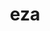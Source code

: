 ---
title: "eza"
layout: cache
categories: [package, develop]
meta: {"compilers": ["apple-clang@=16.0.0", "gcc@=10.5.0", "gcc@=13.3.0"], "num_specs": 16, "num_specs_by_stack": {"developer-tools-aarch64-linux-gnu": 4, "developer-tools-darwin": 5, "developer-tools-x86_64_v3-linux-gnu": 4, "root": 16}, "oss": ["centos7", "rhel8", "sequoia"], "platforms": ["darwin", "linux"], "stacks": ["developer-tools-aarch64-linux-gnu", "developer-tools-darwin", "developer-tools-x86_64_v3-linux-gnu", "root"], "targets": ["aarch64", "x86_64_v3"], "versions": ["0.20.4"]}
spec_details: [{"compiler": "apple-clang@=16.0.0", "hash": "47hkqgufoyabzsm75reodya2m7nuxz4j", "os": "sequoia", "platform": "darwin", "size": "-", "stacks": ["root"], "target": "aarch64", "variants": ["build_system=cargo"], "versions": ["0.20.4"]}, {"compiler": "gcc@=13.3.0", "hash": "545hhhr2isc4n5bohhco4kqxv63jqryd", "os": "rhel8", "platform": "linux", "size": "-", "stacks": ["developer-tools-aarch64-linux-gnu", "root"], "target": "aarch64", "variants": ["build_system=cargo"], "versions": ["0.20.4"]}, {"compiler": "apple-clang@=16.0.0", "hash": "gcoawqdo2nkmqpt7bphxuakynle4m5cu", "os": "sequoia", "platform": "darwin", "size": "-", "stacks": ["developer-tools-darwin", "root"], "target": "aarch64", "variants": ["build_system=cargo"], "versions": ["0.20.4"]}, {"compiler": "gcc@=13.3.0", "hash": "ihhaza7o3ygrbvm7nwohzcz5lun2yhaf", "os": "rhel8", "platform": "linux", "size": "-", "stacks": ["developer-tools-aarch64-linux-gnu", "root"], "target": "aarch64", "variants": ["build_system=cargo"], "versions": ["0.20.4"]}, {"compiler": "gcc@=10.5.0", "hash": "je56ywl2azixcsskyebxmdegamvcicrg", "os": "centos7", "platform": "linux", "size": "-", "stacks": ["developer-tools-x86_64_v3-linux-gnu", "root"], "target": "x86_64_v3", "variants": ["build_system=cargo"], "versions": ["0.20.4"]}, {"compiler": "gcc@=10.5.0", "hash": "lgecjbx6ruiox6pgvn5p4q6xcqhvyann", "os": "centos7", "platform": "linux", "size": "-", "stacks": ["developer-tools-x86_64_v3-linux-gnu", "root"], "target": "x86_64_v3", "variants": ["build_system=cargo"], "versions": ["0.20.4"]}, {"compiler": "apple-clang@=16.0.0", "hash": "lrhummhegnepr6drne4fvtz3gqtwt5cd", "os": "sequoia", "platform": "darwin", "size": "-", "stacks": ["developer-tools-darwin", "root"], "target": "aarch64", "variants": ["build_system=cargo"], "versions": ["0.20.4"]}, {"compiler": "gcc@=10.5.0", "hash": "m356frxwm5cvmxvbxpzejkly5etbjmnn", "os": "centos7", "platform": "linux", "size": "-", "stacks": ["developer-tools-x86_64_v3-linux-gnu", "root"], "target": "x86_64_v3", "variants": ["build_system=cargo"], "versions": ["0.20.4"]}, {"compiler": "apple-clang@=16.0.0", "hash": "op3mk6gyorguoa5k7bejdpql5v44exha", "os": "sequoia", "platform": "darwin", "size": "-", "stacks": ["developer-tools-darwin", "root"], "target": "aarch64", "variants": ["build_system=cargo"], "versions": ["0.20.4"]}, {"compiler": "gcc@=13.3.0", "hash": "qd2izvpwfzahsc77emzdwvfk2pxfsiac", "os": "rhel8", "platform": "linux", "size": "-", "stacks": ["developer-tools-aarch64-linux-gnu", "root"], "target": "aarch64", "variants": ["build_system=cargo"], "versions": ["0.20.4"]}, {"compiler": "apple-clang@=16.0.0", "hash": "rknclaamqaqcmh6xtgjadxxoow6frppj", "os": "sequoia", "platform": "darwin", "size": "-", "stacks": ["developer-tools-darwin", "root"], "target": "aarch64", "variants": ["build_system=cargo"], "versions": ["0.20.4"]}, {"compiler": "gcc@=13.3.0", "hash": "s5rvtaiprxubm4hhtrqfo5rorlbyti36", "os": "rhel8", "platform": "linux", "size": "-", "stacks": ["root"], "target": "aarch64", "variants": ["build_system=cargo"], "versions": ["0.20.4"]}, {"compiler": "gcc@=10.5.0", "hash": "sxsnonef4tt524le6pj7rxrzghlxssvs", "os": "centos7", "platform": "linux", "size": "-", "stacks": ["root"], "target": "x86_64_v3", "variants": ["build_system=cargo"], "versions": ["0.20.4"]}, {"compiler": "gcc@=10.5.0", "hash": "uwn2wsfcvrg2o7tli4q4lzfp6zea7wed", "os": "centos7", "platform": "linux", "size": "-", "stacks": ["developer-tools-x86_64_v3-linux-gnu", "root"], "target": "x86_64_v3", "variants": ["build_system=cargo"], "versions": ["0.20.4"]}, {"compiler": "gcc@=13.3.0", "hash": "yfzop7cwtl66w23g4jmlbhka53umw3r4", "os": "rhel8", "platform": "linux", "size": "-", "stacks": ["developer-tools-aarch64-linux-gnu", "root"], "target": "aarch64", "variants": ["build_system=cargo"], "versions": ["0.20.4"]}, {"compiler": "apple-clang@=16.0.0", "hash": "yn4osiq4ukgo3oeuwtpfilohh3cfuurh", "os": "sequoia", "platform": "darwin", "size": "-", "stacks": ["developer-tools-darwin", "root"], "target": "aarch64", "variants": ["build_system=cargo"], "versions": ["0.20.4"]}]
---